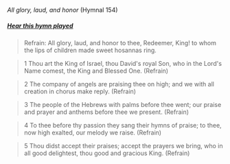 _All glory, laud, and honor_ (Hymnal 154)
##### [Hear this hymn played](https://www.youtube.com/watch?v=h3a8fTTrAdE)

> Refrain:
All glory, laud, and honor
to thee, Redeemer, King!
to whom the lips of children
made sweet hosannas ring.

> 1
Thou art the King of Israel,
thou David's royal Son,
who in the Lord's Name comest,
the King and Blessed One. (Refrain)

> 2
The company of angels
are praising thee on high;
and we with all creation
in chorus make reply. (Refrain)

> 3
The people of the Hebrews
with palms before thee went;
our praise and prayer and anthems
before thee we present. (Refrain)

> 4
To thee before thy passion
they sang their hymns of praise;
to thee, now high exalted,
our melody we raise. (Refrain)

> 5
Thou didst accept their praises;
accept the prayers we bring,
who in all good delightest,
thou good and gracious King. (Refrain)
